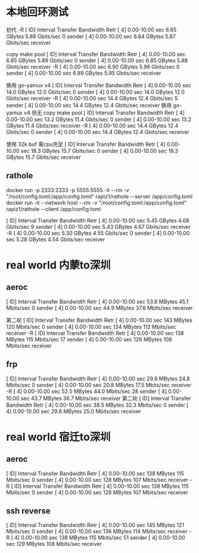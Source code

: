 # 本地回环测试
初代
-R
[ ID] Interval           Transfer     Bandwidth       Retr
[  4]   0.00-10.00  sec  6.85 GBytes  5.88 Gbits/sec    0             sender
[  4]   0.00-10.00  sec  6.84 GBytes  5.87 Gbits/sec                  receiver

copy make pool
[ ID] Interval           Transfer     Bandwidth       Retr
[  4]   0.00-10.00  sec  6.85 GBytes  5.89 Gbits/sec    0             sender
[  4]   0.00-10.00  sec  6.85 GBytes  5.88 Gbits/sec                  receiver
-R 
[  4]   0.00-10.00  sec  6.90 GBytes  5.96 Gbits/sec    0             sender
[  4]   0.00-10.00  sec  6.89 GBytes  5.95 Gbits/sec                  receiver

换用 go-yamux v4
[ ID] Interval           Transfer     Bandwidth       Retr
[  4]   0.00-10.00  sec  14.0 GBytes  12.0 Gbits/sec    0             sender
[  4]   0.00-10.00  sec  14.0 GBytes  12.0 Gbits/sec                  receiver
-R
[  4]   0.00-10.00  sec  14.4 GBytes  12.4 Gbits/sec    5             sender
[  4]   0.00-10.00  sec  14.4 GBytes  12.4 Gbits/sec                  receiver
换用 go-yamux v4 但无 copy make pool
[ ID] Interval           Transfer     Bandwidth       Retr
[  4]   0.00-10.00  sec  13.2 GBytes  11.4 Gbits/sec    0             sender
[  4]   0.00-10.00  sec  13.2 GBytes  11.4 Gbits/sec                  receiver
-R
[  4]   0.00-10.00  sec  14.4 GBytes  12.4 Gbits/sec    0             sender
[  4]   0.00-10.00  sec  14.4 GBytes  12.4 Gbits/sec                  receiver

使用 32k buf 需cpu充足
[ ID] Interval           Transfer     Bandwidth       Retr
[  4]   0.00-10.00  sec  18.3 GBytes  15.7 Gbits/sec    0             sender
[  4]   0.00-10.00  sec  18.3 GBytes  15.7 Gbits/sec                  receiver



## rathole
docker run -p 2333:2333 -p 5555:5555 -it --rm -v "/root/config.toml:/app/config.toml" rapiz1/rathole --server /app/config.toml
docker run -it --network host --rm -v "/root/config.toml:/app/config.toml" rapiz1/rathole --client /app/config.toml

[ ID] Interval           Transfer     Bandwidth       Retr
[  4]   0.00-10.00  sec  5.45 GBytes  4.68 Gbits/sec    9             sender
[  4]   0.00-10.00  sec  5.43 GBytes  4.67 Gbits/sec                  receiver
-R
[  4]   0.00-10.00  sec  5.30 GBytes  4.55 Gbits/sec    0             sender
[  4]   0.00-10.00  sec  5.28 GBytes  4.54 Gbits/sec                  receiver

# real world 内蒙to深圳
## aeroc 
[ ID] Interval           Transfer     Bandwidth       Retr
[  4]   0.00-10.00  sec  53.8 MBytes  45.1 Mbits/sec    0             sender
[  4]   0.00-10.00  sec  44.9 MBytes  37.6 Mbits/sec                  receiver

第二轮
[ ID] Interval           Transfer     Bandwidth       Retr
[  4]   0.00-10.00  sec   143 MBytes   120 Mbits/sec    0             sender
[  4]   0.00-10.00  sec   134 MBytes   112 Mbits/sec                  receiver
-R
[ ID] Interval           Transfer     Bandwidth       Retr
[  4]   0.00-10.00  sec   138 MBytes   115 Mbits/sec   17             sender
[  4]   0.00-10.00  sec   128 MBytes   108 Mbits/sec                  receiver

## frp
[ ID] Interval           Transfer     Bandwidth       Retr
[  4]   0.00-10.00  sec  29.6 MBytes  24.8 Mbits/sec    0             sender
[  4]   0.00-10.00  sec  20.8 MBytes  17.5 Mbits/sec                  receiver
-R
[  4]   0.00-10.00  sec  52.5 MBytes  44.0 Mbits/sec   28             sender
[  4]   0.00-10.00  sec  43.7 MBytes  36.7 Mbits/sec                  receiver
第二轮
[ ID] Interval           Transfer     Bandwidth       Retr
[  4]   0.00-10.00  sec  38.5 MBytes  32.3 Mbits/sec    0             sender
[  4]   0.00-10.00  sec  29.8 MBytes  25.0 Mbits/sec                  receiver


# real world 宿迁to深圳
## aeroc
[ ID] Interval           Transfer     Bandwidth       Retr
[  4]   0.00-10.00  sec   138 MBytes   115 Mbits/sec    0             sender
[  4]   0.00-10.00  sec   128 MBytes   107 Mbits/sec                  receiver
-R
[ ID] Interval           Transfer     Bandwidth       Retr
[  4]   0.00-10.00  sec   138 MBytes   115 Mbits/sec    0             sender
[  4]   0.00-10.00  sec   128 MBytes   107 Mbits/sec                  receiver

## ssh reverse
[ ID] Interval           Transfer     Bandwidth       Retr
[  4]   0.00-10.00  sec   145 MBytes   121 Mbits/sec    0             sender
[  4]   0.00-10.00  sec   136 MBytes   114 Mbits/sec                  receiver
-R
[  4]   0.00-10.00  sec   138 MBytes   115 Mbits/sec   51             sender
[  4]   0.00-10.00  sec   129 MBytes   108 Mbits/sec                  receiver
